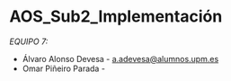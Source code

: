 # AOS_Sub2_Implementación

_EQUIPO 7:_

- Álvaro Alonso Devesa - a.adevesa@alumnos.upm.es
- Omar Piñeiro Parada -
